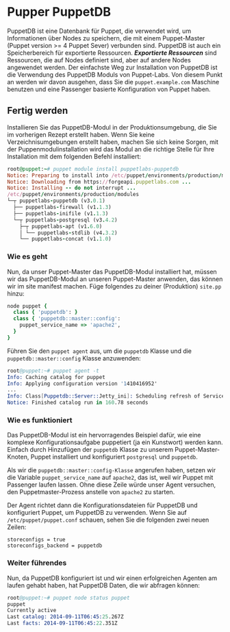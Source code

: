 # Pupper PuppetDB

PuppetDB ist eine Datenbank für Puppet, die verwendet wird, um Informationen über Nodes zu speichern, die mit einem Puppet-Master \(Puppet version &gt;= 4 Puppet Sever\) verbunden sind.
PuppetDB ist auch ein Speicherbereich für exportierte Ressourcen.
**_Exportierte Ressourcen_** sind Ressourcen, die auf Nodes definiert sind, aber auf andere Nodes angewendet werden.
Der einfachste Weg zur Installation von PuppetDB ist die Verwendung des PuppetDB Moduls von Puppet-Labs. Von diesem Punkt an werden wir davon ausgehen, dass Sie die `puppet.example.com` Maschine benutzen und eine Passenger basierte Konfiguration von Puppet haben.

## Fertig werden

Installieren Sie das PuppetDB-Modul in der Produktionsumgebung, die Sie im vorherigen Rezept erstellt haben.
Wenn Sie keine Verzeichnisumgebungen erstellt haben, machen Sie sich keine Sorgen, mit der Puppenmodulinstallation wird das Modul an die richtige Stelle für Ihre Installation mit dem folgenden Befehl installiert:

```ruby
root@puppet:~# puppet module install puppetlabs-puppetdb
Notice: Preparing to install into /etc/puppet/environments/production/modules ...
Notice: Downloading from https://forgeapi.puppetlabs.com ...
Notice: Installing -- do not interrupt ...
/etc/puppet/environments/production/modules
└─┬ puppetlabs-puppetdb (v3.0.1)
  ├── puppetlabs-firewall (v1.1.3)
  ├── puppetlabs-inifile (v1.1.3)
  └─┬ puppetlabs-postgresql (v3.4.2)
    ├─┬ puppetlabs-apt (v1.6.0)
    │ └── puppetlabs-stdlib (v4.3.2)
    └── puppetlabs-concat (v1.1.0)
```

### Wie es geht

Nun, da unser Puppet-Master das PuppetDB-Modul installiert hat, müssen wir das PuppetDB-Modul an unseren Puppet-Master anwenden, das können wir im site manifest machen.
Füge folgendes zu deiner \(Produktion\) `site.pp` hinzu:

```ruby
node puppet {
  class { 'puppetdb': }
  class { 'puppetdb::master::config': 
    puppet_service_name => 'apache2',
  }
}
```

Führen Sie den `puppet agent` aus, um die `puppetdb` Klasse und die `puppetdb::master::config` Klasse anzuwenden:

```s
root@puppet:~# puppet agent -t
Info: Caching catalog for puppet
Info: Applying configuration version '1410416952'
...
Info: Class[Puppetdb::Server::Jetty_ini]: Scheduling refresh of Service[puppetdb]
Notice: Finished catalog run in 160.78 seconds

```

### Wie es funktioniert

Das PuppetDB-Modul ist ein hervorragendes Beispiel dafür, wie eine komplexe Konfigurationsaufgabe puppetiert \(ja ein Kunstwort\) werden kann. 
Einfach durch Hinzufügen der `puppetdb` Klasse zu unserem Puppet-Master-Knoten, Puppet installiert und konfiguriert `postgresql` und `puppetdb`.

Als wir die `puppetdb::master::config-Klasse` angerufen haben, setzen wir die Variable `puppet_service_name` auf `apache2`, das ist, weil wir Puppet mit Passenger laufen lassen. 
Ohne diese Zeile würde unser Agent versuchen, den Puppetmaster-Prozess anstelle von `apache2` zu starten.

Der Agent richtet dann die Konfigurationsdateien für PuppetDB und konfiguriert Puppet, um PuppetDB zu verwenden. Wenn Sie auf `/etc/puppet/puppet.conf` schauen, sehen Sie die folgenden zwei neuen Zeilen:

```
storeconfigs = true
storeconfigs_backend = puppetdb
```

### Weiter führendes

Nun, da PuppetDB konfiguriert ist und wir einen erfolgreichen Agenten am laufen gehabt haben, hat PuppetDB Daten, die wir abfragen können:

```s
root@puppet:~# puppet node status puppet
puppet
Currently active
Last catalog: 2014-09-11T06:45:25.267Z
Last facts: 2014-09-11T06:45:22.351Z
```